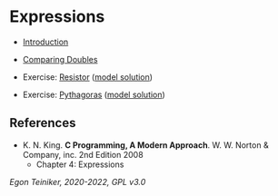 # Expressions

* [Introduction](introduction) 

* [Comparing Doubles](double-comparing)

* Exercise: [Resistor](resistor-exercise)
    ([model solution](resistor))

* Exercise: [Pythagoras](pythagoras-exercise)
    ([model solution](pythagoras))

## References
* K. N. King. **C Programming, A Modern Approach**. W. W. Norton & Company, inc. 2nd Edition 2008
    * Chapter 4: Expressions

*Egon Teiniker, 2020-2022, GPL v3.0* 
